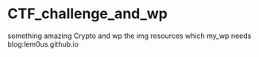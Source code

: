 # CTF_challenge_and_wp
something amazing Crypto and wp
the img resources which my_wp needs
blog:lem0us.github.io
